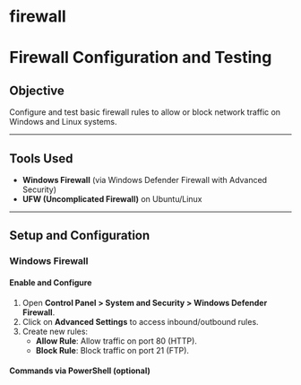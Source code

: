 # firewall
# Firewall Configuration and Testing

## Objective
Configure and test basic firewall rules to allow or block network traffic on Windows and Linux systems.

---

## Tools Used
- **Windows Firewall** (via Windows Defender Firewall with Advanced Security)
- **UFW (Uncomplicated Firewall)** on Ubuntu/Linux

---

## Setup and Configuration

### Windows Firewall

#### Enable and Configure
1. Open **Control Panel > System and Security > Windows Defender Firewall**.
2. Click on **Advanced Settings** to access inbound/outbound rules.
3. Create new rules:
   - **Allow Rule**: Allow traffic on port 80 (HTTP).
   - **Block Rule**: Block traffic on port 21 (FTP).

#### Commands via PowerShell (optional)
```power
